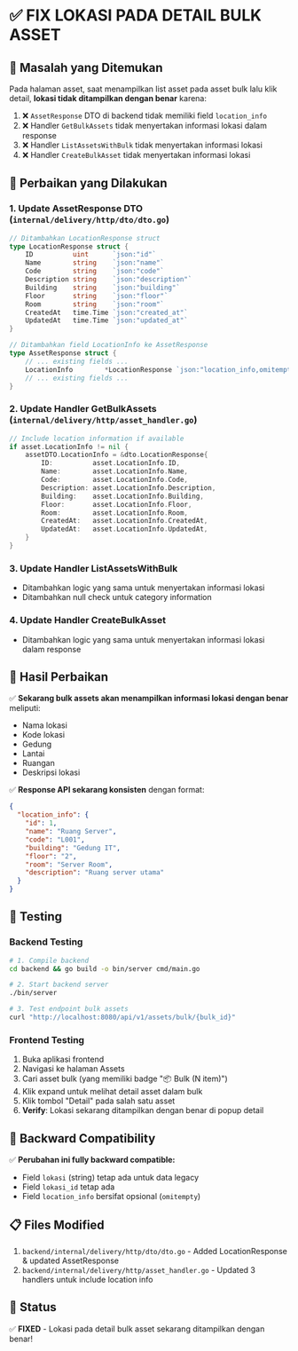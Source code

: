 # ✅ FIX LOKASI PADA DETAIL BULK ASSET

## 📝 Masalah yang Ditemukan

Pada halaman asset, saat menampilkan list asset pada asset bulk lalu klik detail, **lokasi tidak ditampilkan dengan benar** karena:

1. ❌ `AssetResponse` DTO di backend tidak memiliki field `location_info`
2. ❌ Handler `GetBulkAssets` tidak menyertakan informasi lokasi dalam response
3. ❌ Handler `ListAssetsWithBulk` tidak menyertakan informasi lokasi 
4. ❌ Handler `CreateBulkAsset` tidak menyertakan informasi lokasi

## 🔧 Perbaikan yang Dilakukan

### 1. **Update AssetResponse DTO** (`internal/delivery/http/dto/dto.go`)
```go
// Ditambahkan LocationResponse struct
type LocationResponse struct {
    ID          uint      `json:"id"`
    Name        string    `json:"name"`
    Code        string    `json:"code"`
    Description string    `json:"description"`
    Building    string    `json:"building"`
    Floor       string    `json:"floor"`
    Room        string    `json:"room"`
    CreatedAt   time.Time `json:"created_at"`
    UpdatedAt   time.Time `json:"updated_at"`
}

// Ditambahkan field LocationInfo ke AssetResponse
type AssetResponse struct {
    // ... existing fields ...
    LocationInfo        *LocationResponse `json:"location_info,omitempty"`
    // ... existing fields ...
}
```

### 2. **Update Handler GetBulkAssets** (`internal/delivery/http/asset_handler.go`)
```go
// Include location information if available
if asset.LocationInfo != nil {
    assetDTO.LocationInfo = &dto.LocationResponse{
        ID:          asset.LocationInfo.ID,
        Name:        asset.LocationInfo.Name,
        Code:        asset.LocationInfo.Code,
        Description: asset.LocationInfo.Description,
        Building:    asset.LocationInfo.Building,
        Floor:       asset.LocationInfo.Floor,
        Room:        asset.LocationInfo.Room,
        CreatedAt:   asset.LocationInfo.CreatedAt,
        UpdatedAt:   asset.LocationInfo.UpdatedAt,
    }
}
```

### 3. **Update Handler ListAssetsWithBulk**
- Ditambahkan logic yang sama untuk menyertakan informasi lokasi
- Ditambahkan null check untuk category information

### 4. **Update Handler CreateBulkAsset**
- Ditambahkan logic yang sama untuk menyertakan informasi lokasi dalam response

## 🎯 Hasil Perbaikan

✅ **Sekarang bulk assets akan menampilkan informasi lokasi dengan benar** meliputi:
- Nama lokasi
- Kode lokasi  
- Gedung
- Lantai
- Ruangan
- Deskripsi lokasi

✅ **Response API sekarang konsisten** dengan format:
```json
{
  "location_info": {
    "id": 1,
    "name": "Ruang Server",
    "code": "L001", 
    "building": "Gedung IT",
    "floor": "2",
    "room": "Server Room",
    "description": "Ruang server utama"
  }
}
```

## 🧪 Testing

### Backend Testing
```bash
# 1. Compile backend
cd backend && go build -o bin/server cmd/main.go

# 2. Start backend server 
./bin/server

# 3. Test endpoint bulk assets
curl "http://localhost:8080/api/v1/assets/bulk/{bulk_id}"
```

### Frontend Testing  
1. Buka aplikasi frontend
2. Navigasi ke halaman Assets
3. Cari asset bulk (yang memiliki badge "📦 Bulk (N item)")
4. Klik expand untuk melihat detail asset dalam bulk
5. Klik tombol "Detail" pada salah satu asset
6. **Verify**: Lokasi sekarang ditampilkan dengan benar di popup detail

## 🔄 Backward Compatibility

✅ **Perubahan ini fully backward compatible:**
- Field `lokasi` (string) tetap ada untuk data legacy
- Field `lokasi_id` tetap ada
- Field `location_info` bersifat opsional (`omitempty`)

## 📋 Files Modified

1. `backend/internal/delivery/http/dto/dto.go` - Added LocationResponse & updated AssetResponse
2. `backend/internal/delivery/http/asset_handler.go` - Updated 3 handlers untuk include location info

## 🚀 Status

✅ **FIXED** - Lokasi pada detail bulk asset sekarang ditampilkan dengan benar!
